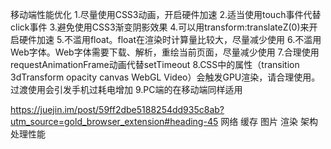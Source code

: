 移动端性能优化
1.尽量使用CSS3动画，开启硬件加速
2.适当使用touch事件代替click事件
3.避免使用CSS3渐变阴影效果
4.可以用transform:translateZ(0)来开启硬件加速
5.不滥用float。float在渲染时计算量比较大，尽量减少使用
6.不滥用Web字体。Web字体需要下载、解析，重绘当前页面，尽量减少使用
7.合理使用requestAnimationFrame动画代替setTimeout
8.CSS中的属性（transition 3dTransform opacity canvas WebGL Video）会触发GPU渲染，请合理使用。
  过渡使用会引发手机过耗电增加
9.PC端的在移动端同样适用


https://juejin.im/post/59ff2dbe5188254dd935c8ab?utm_source=gold_browser_extension#heading-45
网络
缓存
图片
渲染
架构
处理性能